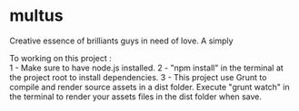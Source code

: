 # multus
Creative essence of brilliants guys in need of love.
A simply 

To working on this project :  
1 - Make sure to have node.js installed.
2 - "npm install" in the terminal at the project root to install dependencies.
3 - This project use Grunt to compile and render source assets in a dist folder. Execute "grunt watch" in the terminal to render your assets files in the dist folder when save.
